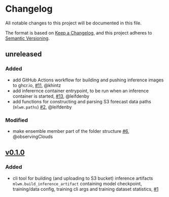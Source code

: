 # Changelog

All notable changes to this project will be documented in this file.

The format is based on [Keep a Changelog](https://keepachangelog.com/en/1.1.0/),
and this project adheres to [Semantic Versioning](https://semver.org/spec/v2.0.0.html).

## unreleased

### Added

- add GitHub Actions workflow for building and pushing inference images to ghcr.io, [\#11](https://github.com/dmidk/mlwm-deployment/pull/11), @khintz
- add inferernce container entrypoint, to be run when an inference container is started, [\#13](https://github.com/dmidk/mlwm-deployment/pull/13), @leifdenby
- add functions for constructing and parsing S3 forecast data paths (`mlwm.paths`) [\#2](https://github.com/dmidk/mlwm-deployment/pull/2), @leifdenby

### Modified

- make ensemble member part of the folder structure [\#6](https://github.com/dmidk/mlwm-deployment/pull/6), @observingClouds

## [v0.1.0](https://github.com/dmidk/mlwm-deployment/releases/tag/v0.1.0)

### Added

- cli tool for building (and uploading to S3 bucket) inference artifacts `mlwm.build_inference_artifact` containing model checkpoint, training/data config, training cli args and training dataset statistics, [\#1](https://github.com/dmidk/mlwm-deployment/pull/1)
